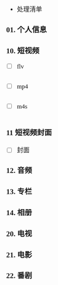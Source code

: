 <span  style="font-family: Simsun,serif; font-size: 17px; ">

- 处理清单 

### 01. 个人信息

### 10. 短视频

- [ ] flv
~~~
~~~
- [ ] mp4
~~~
~~~
- [ ] m4s
~~~
~~~

### 11 短视频封面

- [ ] 封面

### 12. 音频

### 13. 专栏

### 14. 相册

### 20. 电视

### 21. 电影

### 22. 番剧

</span>